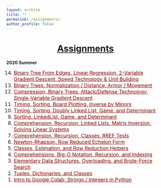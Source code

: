 ```yaml
---
layout: archive
title: ""
permalink: /assignments/
author_profile: false
---
```


<head>
    <style type="text/css">
       a.nav:link {color: black;}    /* unvisited link */
       a.nav:visited {color: black;}   /* visited link */
       a.nav:hover {color: #0066ff; text-decoration: underline;}    /* mouse over link */
       a.nav:active {color: #0066ff; text-decoration: underline;}   /* selected link */
       a.body:link {color: maroon;}    /* unvisited link */
       a.body:visited {color: maroon;}   /* visited link */
       a.body:hover {color: #0066ff; text-decoration: underline;}    /* mouse over link */
       a.body:active {color: #0066ff; text-decoration: underline;}   /* selected link */
       a.home:link {color: #0066ff;}    /* unvisited link */
       a.home:visited {color: #0066ff;}   /* visited link */
       a.home:hover {color: #0066ff; text-decoration: none;}    /* mouse over link */
       a.home:active {color: #0066ff; text-decoration: none;}   /* selected link */
    </style>
</head>

# [<center>Assignments</center>](#top)

<div style="width:100%; max-width:800px; margin:auto">      

<b>2020 Summer</b>
<font size="3em"><ol reversed>
    <li><a class="body" target="_blank" href="https://github.com/eurisko-us/assignments/blob/master/2020-summer/Assignment-014.ipynb">Binary Tree From Edges, Linear Regression, 2-Variable Gradient Descent, Speed Technology & Unit Building</a></li>
    <li><a class="body" target="_blank" href="https://github.com/eurisko-us/assignments/blob/master/2020-summer/Assignment-013.ipynb">Binary Trees, Normalization / Distance, Armor / Movement</a></li>
    <li><a class="body" target="_blank" href="https://github.com/eurisko-us/assignments/blob/master/2020-summer/Assignment-012.ipynb">Compression, Binary Trees, Attack/Defense Technology, Single-Variable Gradient Descent</a></li>
    <li><a class="body" target="_blank" href="https://github.com/eurisko-us/assignments/blob/master/2020-summer/Assignment-011.ipynb">Timing, Sorting, Board Plotting, Inverse by Minors</a></li>
    <li><a class="body" target="_blank" href="https://github.com/eurisko-us/assignments/blob/master/2020-summer/Assignment-010.ipynb">Timing, Sorting, Doubly Linked List, Game, and Determinant</a></li>
    <li><a class="body" target="_blank" href="https://github.com/eurisko-us/assignments/blob/master/2020-summer/Assignment-009.ipynb">Sorting, LinkedList, Game, and Determinant</a></li>
    <li><a class="body" target="_blank" href="https://github.com/eurisko-us/assignments/blob/master/2020-summer/Assignment-008.ipynb">Comprehension, Recursion, Linked Lists, Matrix Inversion, Solving Linear Systems</a></li>
    <li><a class="body" target="_blank" href="https://github.com/eurisko-us/assignments/blob/master/2020-summer/Assignment-007.ipynb">Comprehension, Recursion, Classes, RREF Tests</a></li>
    <li><a class="body" target="_blank" href="https://github.com/eurisko-us/assignments/blob/master/2020-summer/Assignment-006.ipynb">Newton-Rhapson, Row Reduced Echelon Form</a></li>
    <li><a class="body" target="_blank" href="https://github.com/eurisko-us/assignments/blob/master/2020-summer/Assignment-005.ipynb">Classes, Estimation, and Row Reduction Helpers</a></li>
    <li><a class="body" target="_blank" href="https://github.com/eurisko-us/assignments/blob/master/2020-summer/Assignment-004.ipynb">Comprehensions, Big-O Notation, Recursion, and Indexing</a></li>
    <li><a class="body" target="_blank" href="https://github.com/eurisko-us/assignments/blob/master/2020-summer/Assignment-003.ipynb">Elementary Data Structures, Overloading, and Brute-Force Search</a></li>
    <li><a class="body" target="_blank" href="https://github.com/eurisko-us/assignments/blob/master/2020-summer/Assignment-002.ipynb">Tuples, Dictionaries, and Classes</a></li>
    <li><a class="body" target="_blank" href="https://github.com/eurisko-us/assignments/blob/master/2020-summer/Assignment-001.ipynb">Intro to Google Colab; Strings / Integers in Python</a></li>
</ol></font>  

</div>
